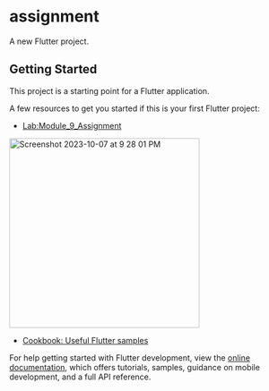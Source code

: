 # assignment

A new Flutter project.

## Getting Started

This project is a starting point for a Flutter application.

A few resources to get you started if this is your first Flutter project:

- [Lab:Module_9_Assignment ](https://docs.flutter.dev/get-started/codelab)


<img width="339" alt="Screenshot 2023-10-07 at 9 28 01 PM" src="https://github.com/shahad7464/app_devolpment/assets/95398692/b571abc3-6685-400f-a8e1-de9ef78cb8d9">



- [Cookbook: Useful Flutter samples](https://docs.flutter.dev/cookbook)

For help getting started with Flutter development, view the
[online documentation](https://docs.flutter.dev/), which offers tutorials,
samples, guidance on mobile development, and a full API reference.
